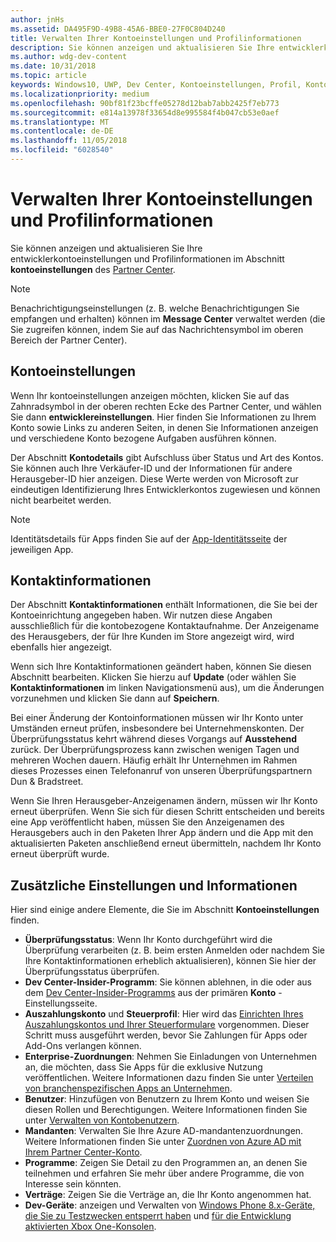 ```yaml
---
author: jnHs
ms.assetid: DA495F9D-49B8-45A6-BBE0-27F0C804D240
title: Verwalten Ihrer Kontoeinstellungen und Profilinformationen
description: Sie können anzeigen und aktualisieren Sie Ihre entwicklerkontoeinstellungen und Profilinformationen im Abschnitt mit Kontoeinstellungen des Partner Center.
ms.author: wdg-dev-content
ms.date: 10/31/2018
ms.topic: article
keywords: Windows10, UWP, Dev Center, Kontoeinstellungen, Profil, Konto-Profil, Entwicklerkonto, Entwicklerkontoeinstellungen
ms.localizationpriority: medium
ms.openlocfilehash: 90bf81f23bcffe05278d12bab7abb2425f7eb773
ms.sourcegitcommit: e814a13978f33654d8e995584f4b047cb53e0aef
ms.translationtype: MT
ms.contentlocale: de-DE
ms.lasthandoff: 11/05/2018
ms.locfileid: "6028540"
---
```

# <a name="manage-account-settings-and-profile-info"></a>Verwalten Ihrer Kontoeinstellungen und Profilinformationen

Sie können anzeigen und aktualisieren Sie Ihre entwicklerkontoeinstellungen und Profilinformationen im Abschnitt **kontoeinstellungen** des [Partner Center](https://partner.microsoft.com/dashboard). 

> [!NOTE]
> Benachrichtigungseinstellungen (z. B. welche Benachrichtigungen Sie empfangen und erhalten) können im **Message Center** verwaltet werden (die Sie zugreifen können, indem Sie auf das Nachrichtensymbol im oberen Bereich der Partner Center).

## <a name="account-settings"></a>Kontoeinstellungen

Wenn Ihr kontoeinstellungen anzeigen möchten, klicken Sie auf das Zahnradsymbol in der oberen rechten Ecke des Partner Center, und wählen Sie dann **entwicklereinstellungen**. Hier finden Sie Informationen zu Ihrem Konto sowie Links zu anderen Seiten, in denen Sie Informationen anzeigen und verschiedene Konto bezogene Aufgaben ausführen können.

Der Abschnitt **Kontodetails** gibt Aufschluss über Status und Art des Kontos. Sie können auch Ihre Verkäufer-ID und der Informationen für andere Herausgeber-ID hier anzeigen. Diese Werte werden von Microsoft zur eindeutigen Identifizierung Ihres Entwicklerkontos zugewiesen und können nicht bearbeitet werden.

> [!NOTE]
> Identitätsdetails für Apps finden Sie auf der [App-Identitätsseite](view-app-identity-details.md) der jeweiligen App.

## <a name="contact-info"></a>Kontaktinformationen

Der Abschnitt **Kontaktinformationen** enthält Informationen, die Sie bei der Kontoeinrichtung angegeben haben. Wir nutzen diese Angaben ausschließlich für die kontobezogene Kontaktaufnahme. Der Anzeigename des Herausgebers, der für Ihre Kunden im Store angezeigt wird, wird ebenfalls hier angezeigt.

Wenn sich Ihre Kontaktinformationen geändert haben, können Sie diesen Abschnitt bearbeiten. Klicken Sie hierzu auf **Update** (oder wählen Sie **Kontaktinformationen** im linken Navigationsmenü aus), um die Änderungen vorzunehmen und klicken Sie dann auf **Speichern**.

Bei einer Änderung der Kontoinformationen müssen wir Ihr Konto unter Umständen erneut prüfen, insbesondere bei Unternehmenskonten. Der Überprüfungsstatus kehrt während dieses Vorgangs auf **Ausstehend** zurück. Der Überprüfungsprozess kann zwischen wenigen Tagen und mehreren Wochen dauern. Häufig erhält Ihr Unternehmen im Rahmen dieses Prozesses einen Telefonanruf von unseren Überprüfungspartnern Dun & Bradstreet.

Wenn Sie Ihren Herausgeber-Anzeigenamen ändern, müssen wir Ihr Konto erneut überprüfen. Wenn Sie sich für diesen Schritt entscheiden und bereits eine App veröffentlicht haben, müssen Sie den Anzeigenamen des Herausgebers auch in den Paketen Ihrer App ändern und die App mit den aktualisierten Paketen anschließend erneut übermitteln, nachdem Ihr Konto erneut überprüft wurde.


## <a name="additional-settings-and-info"></a>Zusätzliche Einstellungen und Informationen

Hier sind einige andere Elemente, die Sie im Abschnitt **Kontoeinstellungen** finden.

- **Überprüfungsstatus**: Wenn Ihr Konto durchgeführt wird die Überprüfung verarbeiten (z. B. beim ersten Anmelden oder nachdem Sie Ihre Kontaktinformationen erheblich aktualisieren), können Sie hier der Überprüfungsstatus überprüfen.
- **Dev Center-Insider-Programm**: Sie können ablehnen, in die oder aus dem [Dev Center-Insider-Programms](dev-center-insider-program.md) aus der primären **Konto** -Einstellungsseite.
- **Auszahlungskonto** und **Steuerprofil**: Hier wird das [Einrichten Ihres Auszahlungskontos und Ihrer Steuerformulare](setting-up-your-payout-account-and-tax-forms.md) vorgenommen. Dieser Schritt muss ausgeführt werden, bevor Sie Zahlungen für Apps oder Add-Ons verlangen können.
- **Enterprise-Zuordnungen**: Nehmen Sie Einladungen von Unternehmen an, die möchten, dass Sie Apps für die exklusive Nutzung veröffentlichen. Weitere Informationen dazu finden Sie unter [Verteilen von branchenspezifischen Apps an Unternehmen](distribute-lob-apps-to-enterprises.md).
- **Benutzer**: Hinzufügen von Benutzern zu Ihrem Konto und weisen Sie diesen Rollen und Berechtigungen. Weitere Informationen finden Sie unter [Verwalten von Kontobenutzern](manage-account-users.md).
- **Mandanten**: Verwalten Sie Ihre Azure AD-mandantenzuordnungen. Weitere Informationen finden Sie unter [Zuordnen von Azure AD mit Ihrem Partner Center-Konto](associate-azure-ad-with-dev-center.md).
- **Programme**: Zeigen Sie Detail zu den Programmen an, an denen Sie teilnehmen und erfahren Sie mehr über andere Programme, die von Interesse sein könnten.
- **Verträge**: Zeigen Sie die Verträge an, die Ihr Konto angenommen hat.
- **Dev-Geräte**: anzeigen und Verwalten von [Windows Phone 8.x-Geräte, die Sie zu Testzwecken entsperrt haben](http://go.microsoft.com/fwlink/p/?LinkId=533897) und [für die Entwicklung aktivierten Xbox One-Konsolen](../xbox-apps/devkit-activation.md). 


